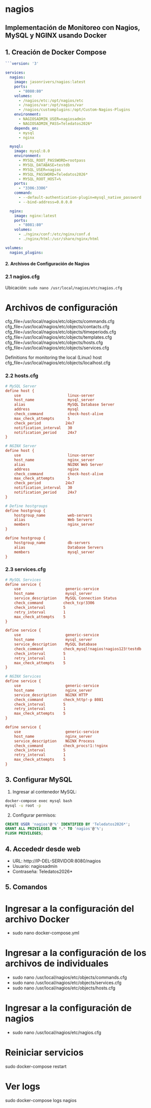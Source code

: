 # nagios
## Implementación de Monitoreo con Nagios, MySQL y NGINX usando Docker
## 1. Creación de Docker Compose
```yaml
```version: '3'

services:
  nagios:
    image: jasonrivers/nagios:latest
    ports:
      - "8080:80"
    volumes:
      - /nagios/etc:/opt/nagios/etc
      - /nagios/var:/opt/nagios/var
      - /nagios/customplugins:/opt/Custom-Nagios-Plugins
    environment:
      - NAGIOSADMIN_USER=nagiosadmin
      - NAGIOSADMIN_PASS=Teledatos2026*
    depends_on:
      - mysql
      - nginx

  mysql:
    image: mysql:8.0
    environment:
      - MYSQL_ROOT_PASSWORD=rootpass
      - MYSQL_DATABASE=testdb
      - MYSQL_USER=nagios
      - MYSQL_PASSWORD=Teledatos2026*
      - MYSQL_ROOT_HOST=%
    ports:
      - "3306:3306"
    command: 
      - --default-authentication-plugin=mysql_native_password
      - --bind-address=0.0.0.0

  nginx:
    image: nginx:latest
    ports:
      - "8081:80"
    volumes:
      - ./nginx/conf:/etc/nginx/conf.d
      - ./nginx/html:/usr/share/nginx/html

volumes:
  nagios_plugins:
```
#### 2. Archivos de Configuración de Nagios

### 2.1 nagios.cfg
Ubicación: `sudo nano /usr/local/nagios/etc/nagios.cfg`
# Archivos de configuración
cfg_file=/usr/local/nagios/etc/objects/commands.cfg
cfg_file=/usr/local/nagios/etc/objects/contacts.cfg
cfg_file=/usr/local/nagios/etc/objects/timeperiods.cfg
cfg_file=/usr/local/nagios/etc/objects/templates.cfg
cfg_file=/usr/local/nagios/etc/objects/hosts.cfg
cfg_file=/usr/local/nagios/etc/objects/services.cfg

Definitions for monitoring the local (Linux) host
cfg_file=/usr/local/nagios/etc/objects/localhost.cfg



### 2.2 hosts.cfg
```cfg
# MySQL Server
define host {
    use                     linux-server
    host_name               mysql_server
    alias                   MySQL Database Server
    address                 mysql
    check_command           check-host-alive
    max_check_attempts      5
    check_period           24x7
    notification_interval   30
    notification_period     24x7
}

# NGINX Server
define host {
    use                     linux-server
    host_name               nginx_server
    alias                   NGINX Web Server
    address                 nginx
    check_command           check-host-alive
    max_check_attempts      5
    check_period           24x7
    notification_interval   30
    notification_period     24x7
}

# Define hostgroups
define hostgroup {
    hostgroup_name          web-servers
    alias                   Web Servers
    members                 nginx_server
}

define hostgroup {
    hostgroup_name          db-servers
    alias                   Database Servers
    members                 mysql_server
}
```

### 2.3 services.cfg
```cfg
# MySQL Services
define service {
    use                    generic-service
    host_name              mysql_server
    service_description    MySQL Connection Status
    check_command         check_tcp!3306
    check_interval        5
    retry_interval        1
    max_check_attempts    5
}

define service {
    use                    generic-service
    host_name              mysql_server
    service_description    MySQL Database
    check_command         check_mysql!nagios!nagios123!testdb
    check_interval        5
    retry_interval        1
    max_check_attempts    5
}

# NGINX Services
define service {
    use                    generic-service
    host_name              nginx_server
    service_description    NGINX HTTP
    check_command         check_http!-p 8081
    check_interval        5
    retry_interval        1
    max_check_attempts    5
}

define service {
    use                    generic-service
    host_name              nginx_server
    service_description    NGINX Process
    check_command         check_procs!1:!nginx
    check_interval        5
    retry_interval        1
    max_check_attempts    5
}
```
## 3. Configurar MySQL
1. Ingresar al contenedor MySQL:
```bash
docker-compose exec mysql bash
mysql -u root -p
```

2. Configurar permisos:
```sql
CREATE USER 'nagios'@'%' IDENTIFIED BY 'Teledatos2026*';
GRANT ALL PRIVILEGES ON *.* TO 'nagios'@'%';
FLUSH PRIVILEGES;
```
## 4. Accededr desde web
- URL: http://IP-DEL-SERVIDOR:8080/nagios
- Usuario: nagiosadmin
- Contraseña: Teledatos2026*
## 5. Comandos 
# Ingresar a la configuración del archivo Docker
- sudo nano docker-compose.yml
# Ingresar a la configuración de los archivos de individuales
- sudo nano /usr/local/nagios/etc/objects/commands.cfg
- sudo nano /usr/local/nagios/etc/objects/services.cfg
- sudo nano /usr/local/nagios/etc/objects/hosts.cfg
# Ingresar a la configuración de nagios
- sudo nano /usr/local/nagios/etc/nagios.cfg
# Reiniciar servicios
sudo docker-compose restart
# Ver logs
sudo docker-compose logs nagios


